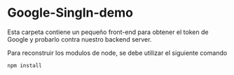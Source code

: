 # Google-SingIn-demo

Esta carpeta contiene un pequeño front-end para obtener el token de Google y probarlo contra nuestro backend server.

Para reconstruir los modulos de node, se debe utilizar el siguiente comando

```
npm install
```
